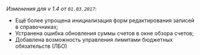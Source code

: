 _Изменения для v 1.4 от `01.03.2017`_:
- Ещё более упрощена инициализация форм редактирования записей в справочниках;
- Устранена ошибка обновления суммы счетов в окне обзора счетов;
- Добавлена возможность управления лимитами бюджетных обязательств (ЛБО)
